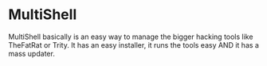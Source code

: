 # MultiShell
MultiShell basically is an easy way to manage the bigger hacking tools like TheFatRat or Trity. It has an easy installer, it runs the tools easy AND it has a mass updater.

